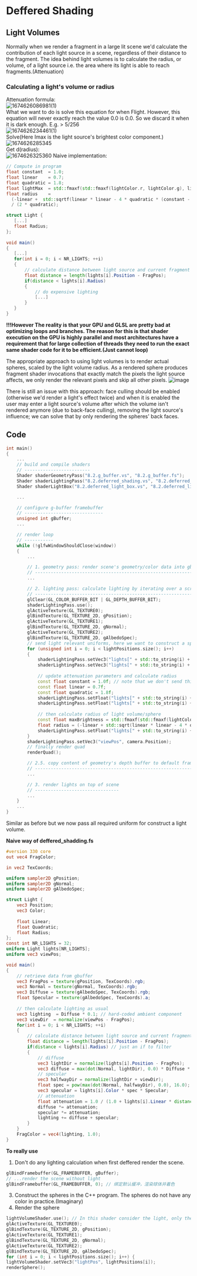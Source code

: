 # Deffered Shading
## Light Volumes
Normally when we render a fragment in a large lit scene we'd calculate the contribution of each light source in a scene, regardless of their distance to the fragment. 
The idea behind light volumes is to calculate the radius, or volume, of a light source i.e. the area where its light is able to reach fragments.(Attenuation)
### Calculating a light's volume or radius
Attenuation formula:  
![1674626086981(1)](https://user-images.githubusercontent.com/98029669/214490864-e9c8e66d-a3ee-4f95-8b7d-49fdceacc205.png)  
What we want to do is solve this equation for when Flight. However, this equation will never exactly reach the value 0.0 is 0.0. 
So we discard it when it is dark enough. E.g. > 5/256  
![1674626234461(1)](https://user-images.githubusercontent.com/98029669/214491223-72c860d1-3f57-459a-bdfa-399638d5c167.png)  
Solve(Here Imax is the light source's brightest color component.)  
![1674626285345](https://user-images.githubusercontent.com/98029669/214491381-85f04dbe-cb26-45cf-b68e-fc74a52bed20.png)  
Get d(radius):  
![1674626325360](https://user-images.githubusercontent.com/98029669/214491457-8bd4312d-2ee6-4e8b-8888-5f557553e884.png)
Naive implementation:  
```C++
// Compute in program
float constant  = 1.0; 
float linear    = 0.7;
float quadratic = 1.8;
float lightMax  = std::fmaxf(std::fmaxf(lightColor.r, lightColor.g), lightColor.b);
float radius    = 
  (-linear +  std::sqrtf(linear * linear - 4 * quadratic * (constant - (256.0 / 5.0) * lightMax))) 
  / (2 * quadratic);  
 ```
 ```GLSL
 struct Light {
    [...]
    float Radius;
}; 
  
void main()
{
    [...]
    for(int i = 0; i < NR_LIGHTS; ++i)
    {
        // calculate distance between light source and current fragment
        float distance = length(lights[i].Position - FragPos);
        if(distance < lights[i].Radius)
        {
            // do expensive lighting
            [...]
        }
    }   
}
```
__!!!However The reality is that your GPU and GLSL are pretty bad at optimizing loops and branches. 
The reason for this is that shader execution on the GPU is highly parallel and most architectures 
have a requirement that for large collection of threads they need to run the exact same shader code for it to be efficient.(Just cannot loop)__

The appropriate approach to using light volumes is to render actual spheres, scaled by the light volume radius. 
As a rendered sphere produces fragment shader invocations that exactly match the pixels the light source affects, we only render the relevant pixels and skip all other pixels. 
![image](https://user-images.githubusercontent.com/98029669/214492264-7146cdd7-d66a-4926-b70a-9e2967b748c0.png)

There is still an issue with this approach: face culling should be enabled (otherwise we'd render a light's effect twice) and 
when it is enabled the user may enter a light source's volume after which the volume isn't rendered anymore (due to back-face culling), 
removing the light source's influence; we can solve that by only rendering the spheres' back faces.

## Code
```C++
int main()
{
    ...
    // build and compile shaders
    // -------------------------
    Shader shaderGeometryPass("8.2.g_buffer.vs", "8.2.g_buffer.fs");
    Shader shaderLightingPass("8.2.deferred_shading.vs", "8.2.deferred_shading.fs");
    Shader shaderLightBox("8.2.deferred_light_box.vs", "8.2.deferred_light_box.fs");

    ...

    // configure g-buffer framebuffer
    // ------------------------------
    unsigned int gBuffer;
    ...

    // render loop
    // -----------
    while (!glfwWindowShouldClose(window))
    {
        ...

        // 1. geometry pass: render scene's geometry/color data into gbuffer
        // -----------------------------------------------------------------
        ...

        // 2. lighting pass: calculate lighting by iterating over a screen filled quad pixel-by-pixel using the gbuffer's content.
        // -----------------------------------------------------------------------------------------------------------------------
        glClear(GL_COLOR_BUFFER_BIT | GL_DEPTH_BUFFER_BIT);
        shaderLightingPass.use();
        glActiveTexture(GL_TEXTURE0);
        glBindTexture(GL_TEXTURE_2D, gPosition);
        glActiveTexture(GL_TEXTURE1);
        glBindTexture(GL_TEXTURE_2D, gNormal);
        glActiveTexture(GL_TEXTURE2);
        glBindTexture(GL_TEXTURE_2D, gAlbedoSpec);
        // send light relevant uniforms, here we want to construct a sphere representing the lighting volume for a light source
        for (unsigned int i = 0; i < lightPositions.size(); i++)
        {
            shaderLightingPass.setVec3("lights[" + std::to_string(i) + "].Position", lightPositions[i]); // position
            shaderLightingPass.setVec3("lights[" + std::to_string(i) + "].Color", lightColors[i]); // color
            
            // update attenuation parameters and calculate radius
            const float constant = 1.0f; // note that we don't send this to the shader, we assume it is always 1.0 (in our case)
            const float linear = 0.7f;
            const float quadratic = 1.8f;
            shaderLightingPass.setFloat("lights[" + std::to_string(i) + "].Linear", linear);
            shaderLightingPass.setFloat("lights[" + std::to_string(i) + "].Quadratic", quadratic);
            
            // then calculate radius of light volume/sphere
            const float maxBrightness = std::fmaxf(std::fmaxf(lightColors[i].r, lightColors[i].g), lightColors[i].b);
            float radius = (-linear + std::sqrt(linear * linear - 4 * quadratic * (constant - (256.0f / 5.0f) * maxBrightness))) / (2.0f * quadratic);
            shaderLightingPass.setFloat("lights[" + std::to_string(i) + "].Radius", radius);
        }
        shaderLightingPass.setVec3("viewPos", camera.Position);
        // finally render quad
        renderQuad();

        // 2.5. copy content of geometry's depth buffer to default framebuffer's depth buffer
        // ----------------------------------------------------------------------------------
        ...

        // 3. render lights on top of scene
        // --------------------------------
        ...
    }
    ...
}
```
Similar as before but we now pass all required uniform for construct a light volume.


__Naive way of deffered_shadding.fs__
```GLSL
#version 330 core
out vec4 FragColor;

in vec2 TexCoords;

uniform sampler2D gPosition;
uniform sampler2D gNormal;
uniform sampler2D gAlbedoSpec;

struct Light {
    vec3 Position;
    vec3 Color;
    
    float Linear;
    float Quadratic;
    float Radius;
};
const int NR_LIGHTS = 32;
uniform Light lights[NR_LIGHTS];
uniform vec3 viewPos;

void main()
{             
    // retrieve data from gbuffer
    vec3 FragPos = texture(gPosition, TexCoords).rgb;
    vec3 Normal = texture(gNormal, TexCoords).rgb;
    vec3 Diffuse = texture(gAlbedoSpec, TexCoords).rgb;
    float Specular = texture(gAlbedoSpec, TexCoords).a;
    
    // then calculate lighting as usual
    vec3 lighting  = Diffuse * 0.1; // hard-coded ambient component
    vec3 viewDir  = normalize(viewPos - FragPos);
    for(int i = 0; i < NR_LIGHTS; ++i)
    {
        // calculate distance between light source and current fragment
        float distance = length(lights[i].Position - FragPos);
        if(distance < lights[i].Radius) // just an if to filter
        {
            // diffuse
            vec3 lightDir = normalize(lights[i].Position - FragPos);
            vec3 diffuse = max(dot(Normal, lightDir), 0.0) * Diffuse * lights[i].Color;
            // specular
            vec3 halfwayDir = normalize(lightDir + viewDir);  
            float spec = pow(max(dot(Normal, halfwayDir), 0.0), 16.0);
            vec3 specular = lights[i].Color * spec * Specular;
            // attenuation
            float attenuation = 1.0 / (1.0 + lights[i].Linear * distance + lights[i].Quadratic * distance * distance);
            diffuse *= attenuation;
            specular *= attenuation;
            lighting += diffuse + specular;
        }
    }    
    FragColor = vec4(lighting, 1.0);
}
```

__To really use__
1. Don't do any lighting calculation when first deffered render the scene.
```C++
glBindFramebuffer(GL_FRAMEBUFFER, gBuffer);
// ...render the scene without light
glBindFramebuffer(GL_FRAMEBUFFER, 0); // 绑定默认缓冲，渲染球体并着色
```
3. Construct the spheres in the C++ program. The spheres do not have any color in practice.(Imaginary)
4. Render the sphere
```C++
lightVolumeShader.use(); // In this shader consider the light, only the fragment on sphere will be rendered
glActiveTexture(GL_TEXTURE0);
glBindTexture(GL_TEXTURE_2D, gPosition);
glActiveTexture(GL_TEXTURE1);
glBindTexture(GL_TEXTURE_2D, gNormal);
glActiveTexture(GL_TEXTURE2);
glBindTexture(GL_TEXTURE_2D, gAlbedoSpec);
for (int i = 0; i < lightPositions.size(); i++) {
lightVolumeShader.setVec3("lightPos", lightPositions[i]);
renderSphere();
```


